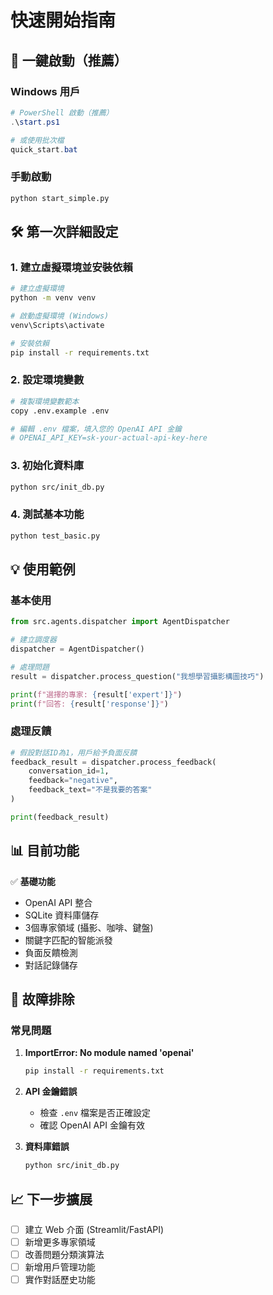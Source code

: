 # 快速開始指南

## 🚀 一鍵啟動（推薦）

### Windows 用戶
```powershell
# PowerShell 啟動（推薦）
.\start.ps1

# 或使用批次檔
quick_start.bat
```

### 手動啟動
```bash
python start_simple.py
```

## 🛠️ 第一次詳細設定

### 1. 建立虛擬環境並安裝依賴

```bash
# 建立虛擬環境
python -m venv venv

# 啟動虛擬環境 (Windows)
venv\Scripts\activate

# 安裝依賴
pip install -r requirements.txt
```

### 2. 設定環境變數

```bash
# 複製環境變數範本
copy .env.example .env

# 編輯 .env 檔案，填入您的 OpenAI API 金鑰
# OPENAI_API_KEY=sk-your-actual-api-key-here
```

### 3. 初始化資料庫

```bash
python src/init_db.py
```

### 4. 測試基本功能

```bash
python test_basic.py
```

## 💡 使用範例

### 基本使用

```python
from src.agents.dispatcher import AgentDispatcher

# 建立調度器
dispatcher = AgentDispatcher()

# 處理問題
result = dispatcher.process_question("我想學習攝影構圖技巧")

print(f"選擇的專家: {result['expert']}")
print(f"回答: {result['response']}")
```

### 處理反饋

```python
# 假設對話ID為1，用戶給予負面反饋
feedback_result = dispatcher.process_feedback(
    conversation_id=1,
    feedback="negative", 
    feedback_text="不是我要的答案"
)

print(feedback_result)
```

## 📊 目前功能

✅ **基礎功能**
- OpenAI API 整合
- SQLite 資料庫儲存
- 3個專家領域 (攝影、咖啡、鍵盤)
- 關鍵字匹配的智能派發
- 負面反饋檢測
- 對話記錄儲存

## 🔧 故障排除

### 常見問題

1. **ImportError: No module named 'openai'**
   ```bash
   pip install -r requirements.txt
   ```

2. **API 金鑰錯誤**
   - 檢查 `.env` 檔案是否正確設定
   - 確認 OpenAI API 金鑰有效

3. **資料庫錯誤**
   ```bash
   python src/init_db.py
   ```

## 📈 下一步擴展

- [ ] 建立 Web 介面 (Streamlit/FastAPI)
- [ ] 新增更多專家領域
- [ ] 改善問題分類演算法
- [ ] 新增用戶管理功能
- [ ] 實作對話歷史功能
